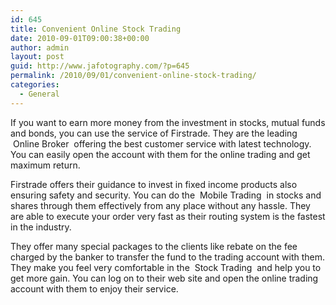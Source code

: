 ```yaml
---
id: 645
title: Convenient Online Stock Trading
date: 2010-09-01T09:00:38+00:00
author: admin
layout: post
guid: http://www.jafotography.com/?p=645
permalink: /2010/09/01/convenient-online-stock-trading/
categories:
  - General
---
```

If you want to earn more money from the investment in stocks, mutual funds and bonds, you can use the service of Firstrade. They are the leading &nbsp;Online Broker&nbsp; offering the best customer service with latest technology. You can easily open the account with them for the online trading and get maximum return.

Firstrade offers their guidance to invest in fixed income products also ensuring safety and security. You can do the &nbsp;Mobile Trading&nbsp; in stocks and shares through them effectively from any place without any hassle. They are able to execute your order very fast as their routing system is the fastest in the industry.

They offer many special packages to the clients like rebate on the fee charged by the banker to transfer the fund to the trading account with them. They make you feel very comfortable in the &nbsp;Stock Trading&nbsp; and help you to get more gain. You can log on to their web site and open the online trading account with them to enjoy their service.